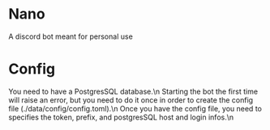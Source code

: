 # Nano
A discord bot meant for personal use

# Config

You need to have a PostgresSQL database.\n
Starting the bot the first time will raise an error, but you need to do it once in order to create the config file (./data/config/config.toml).\n
Once you have the config file, you need to specifies the token, prefix, and postgresSQL host and login infos.\n


